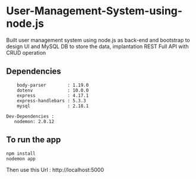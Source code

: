# User-Management-System-using-node.js
Built user management system using node.js as back-end and bootstrap to design UI and MySQL DB to store the data, implantation REST Full API with CRUD operation 
## Dependencies
```
    body-parser        : 1.19.0
    dotenv             : 10.0.0
    express            : 4.17.1
    express-handlebars : 5.3.3
    mysql              : 2.18.1
    
Dev-Dependencies : 
   nodemon: 2.0.12
```
## To run the app
```
npm install
nodemon app 
```
Then use this Url : http://localhost:5000
